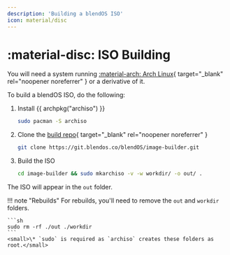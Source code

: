 ```yaml
---
description: 'Building a blendOS ISO'
icon: material/disc
---
```


# :material-disc: ISO Building

You will need a system running [:material-arch: Arch Linux](https://archlinux.org){ target="_blank" rel="noopener noreferrer" } or a derivative of it.


To build a blendOS ISO, do the following:

1. Install {{ archpkg("archiso") }}
   ```bash
   sudo pacman -S archiso
   ```
2. Clone the [build repo](https://git.blendos.co/blendOS/image-builder){ target="_blank" rel="noopener noreferrer" }
   ```bash
   git clone https://git.blendos.co/blendOS/image-builder.git
   ```
3. Build the ISO
   ```bash
   cd image-builder && sudo mkarchiso -v -w workdir/ -o out/ .
   ```
The ISO will appear in the `out` folder.

!!! note "Rebuilds"
    For rebuilds, you'll need to remove the `out` and `workdir` folders.

    ```sh
    sudo rm -rf ./out ./workdir
    ```
    <small>\* `sudo` is required as `archiso` creates these folders as root.</small>

